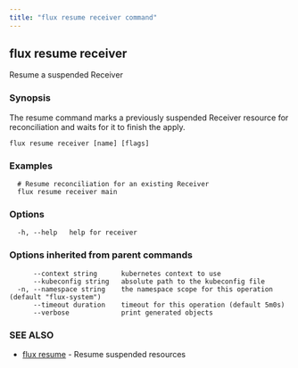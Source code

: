 ```yaml
---
title: "flux resume receiver command"
---
```

## flux resume receiver

Resume a suspended Receiver

### Synopsis

The resume command marks a previously suspended Receiver resource for reconciliation and waits for it to
finish the apply.

```
flux resume receiver [name] [flags]
```

### Examples

```
  # Resume reconciliation for an existing Receiver
  flux resume receiver main
```

### Options

```
  -h, --help   help for receiver
```

### Options inherited from parent commands

```
      --context string      kubernetes context to use
      --kubeconfig string   absolute path to the kubeconfig file
  -n, --namespace string    the namespace scope for this operation (default "flux-system")
      --timeout duration    timeout for this operation (default 5m0s)
      --verbose             print generated objects
```

### SEE ALSO

* [flux resume](../flux_resume/)	 - Resume suspended resources

